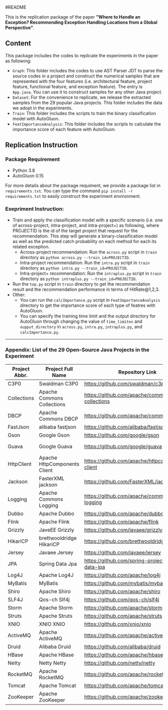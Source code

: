 #README

This is the replication package of the paper **"Where to Handle an Exception? Recommending Exception Handling Locations from a Global Perspective"**.

## Content

This package includes the codes to replicate the experiments in the paper as following:

* `Graph`: This folder includes the codes to use AST Parser JDT to parse the source codes in a project and construct the numerical samples that are represented with the four features (i.e. architectural feature, project feature, functional feature, and exception feature). The entry is `App.java`. You can use it to construct samples for any other Java project.
* `Dataset`: For the convenience to replicate, we release the extracted samples from the 29 popular Java projects. This folder includes the data we adopt in the experiments.
* `Train`: This folder includes the scripts to train the binary classification model with AutoGluon.
* `FeatImportanceAnalysis`: This folder includes the scripts to calculate the importance score of each feature with AutoGluon.

## Replication Instruction

### Package Requirement

* Python 3.8
* AutoGluon 0.15

For more details about the package requiment, we provide a package list in `requirements.txt`. You can type the command `pip install -r requirements.txt` to easily construct the experiment environment.

### Exepriment Instruction:

* Train and apply the classification model with a specific scenario (i.e. one of across-project, intra-project, and intra-project+) as following, where PROJECTID is the id of the target project that request for the recommendation. This step will generate a binary-classification model as well as the predicted catch probability on each method for each its related exception.
  * Across-project recommendation: Run the `across.py` script in `train` directory as `python across.py --train_id=PROJECTID`.
  * Intra-project recommendation: Run the `intra.py` script in `train` directory as `python intra.py --train_id=PROJECTID`.
  * Intra-project+ recommendation: Run the `intraplus.py` script in `train` directory as `python intraplus.py --train_id=PROJECTID`.
* Run the `top.py` script in `train` directory to get the recommendation result and the recommendation performance in terms of HitRate@1,2,3.
* Other:
  * You can run the `calcImportance.py` script in `FeatImportanceAnalysis` directory to get the importance score of each type of featres with AutoGluon.
  * You can specify the training time limit and the output directory for AutoGluon through changing the value of `time_limites` and `oupput_directory` in `across.py`, `intra.py`, `intraplus.py`, and `calcImportance.py`.

-------

### Appendix: List of the 29 Open-Source Java Projects in the Experiment

| Project Abbr. | Project Full Name            | Repository Link                                    | Version         |
| ------------- | ---------------------------- | -------------------------------------------------- | --------------- |
| C3P0          | Swaldman C3P0                | https://github.com/swaldman/c3p0                   | 0.9.5.5         |
| Collections   | Apache Commons Collections | https://github.com/apache/commons-collections      | 4.5             |
| DBCP          | Apache Commons DBCP         | https://github.com/apache/commons-dbcp             | 2.7.1           |
| FastJson      | alibaba fastjson             | https://github.com/alibaba/fastjson                | 1.2.63          |
| Gson          | Google Gson                  | https://github.com/google/gson                     | 2.8.7           |
| Guava         | Google Guava                 | https://github.com/google/guava                    | HEAD-jer        |
| HttpClient    | Apache HttpComponents Client | https://github.com/apache/httpcomponents-client    | 5.0.1           |
| Jackson       | FasterXML jackson            | https://github.com/FasterXML/jackson               | 3.0.0           |
| Logging       | Apache Commons Logging     | https://github.com/apache/commons-logging          | 1.2.1           |
| Dubbo         | Apache Dubbo                 | https://github.com/apache/dubbo                    | 2.7.5           |
| Flink         | Apache Flink                | https://github.com/apache/flink                    | 1.11            |
| Grizzly       | JaveEE Grizzly               | https://github.com/javaee/grizzly                  | 2.4.5           |
| HikariCP      | brettwooldridge HikariCP     | https://github.com/brettwooldridge/HikariCP        | 3.4.2           |
| Jersey        | Javaee Jersey                | https://github.com/javaee/jersey                   | 2.31            |
| JPA           | Spring Data Jpa              | https://github.com/spring-projects/spring-data-jpa | 2.3.0           |
| Log4J         | Apache Log4J                | https://github.com/apache/log4j                    | 2.13.1          |
| MyBatis       | MyBatis                      | https://github.com/mybatis/mybatis-3               | 3.5.5           |
| Shiro         | Apache Shiro                | https://github.com/apache/shiro                    | 1.5.2           |
| SLF4J         | Qos-ch Slf4j                 | https://github.com/qos-ch/slf4j                    | 2.0.0           |
| Storm         | Apache Storm                | https://github.com/apache/storm                    | 2.2.0           |
| Struts        | Apache Struts               | https://github.com/apache/struts                   | 2.6             |
| XNIO          | XNIO XNIO                    | https://github.com/xnio/xnio                       | 3.8.0           |
| ActiveMQ      | Apache ActiveMQ              | https://github.com/apache/activemq                 | 5.16.0 |
| Druid         | Alibaba Druid                | https://github.com/alibaba/druid                   | 1.1.20          |
| HBase         | Apache HBase                | https://github.com/apache/hbase                    | 3.0.0           |
| Netty         | Netty Netty                  | https://github.com/netty/netty                     | 4.1.44          |
| RocketMQ      | Apache RocketMQ             | https://github.com/apache/rocketmq                 | 4.6.1           |
| Tomcat        | Apache Tomcat               | https://github.com/apache/tomcat                   | 9               |
| ZooKeeper     | Apache ZooKeeper            | https://github.com/apache/zookeeper                | 3.6.0           |